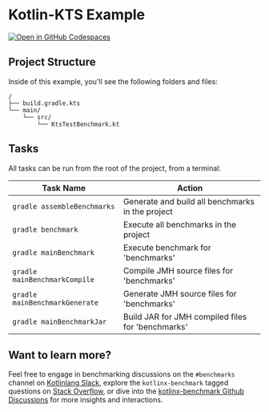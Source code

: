# Kotlin-KTS Example

[![Open in GitHub Codespaces](https://github.com/codespaces/badge.svg)](https://codespaces.new/Kotlin/kotlinx-benchmark)

## Project Structure

Inside of this example, you'll see the following folders and files:

```
/
├── build.gradle.kts
└── main/
    └── src/
        └── KtsTestBenchmark.kt
```

## Tasks

All tasks can be run from the root of the project, from a terminal:

| Task Name | Action |
| --- | --- |
| `gradle assembleBenchmarks` | Generate and build all benchmarks in the project |
| `gradle benchmark` | Execute all benchmarks in the project |
| `gradle mainBenchmark` | Execute benchmark for 'benchmarks' |
| `gradle mainBenchmarkCompile` | Compile JMH source files for 'benchmarks' |
| `gradle mainBenchmarkGenerate` | Generate JMH source files for 'benchmarks' |
| `gradle mainBenchmarkJar` | Build JAR for JMH compiled files for 'benchmarks' |

## Want to learn more?

Feel free to engage in benchmarking discussions on the `#benchmarks` channel on [Kotlinlang Slack](https://kotlinlang.org/community/slack), explore the `kotlinx-benchmark` tagged questions on [Stack Overflow](https://stackoverflow.com/questions/tagged/kotlinx-benchmark), or dive into the [kotlinx-benchmark Github Discussions](https://github.com/Kotlin/kotlinx-benchmark/discussions) for more insights and interactions.
